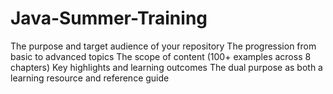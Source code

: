 # Java-Summer-Training
The purpose and target audience of your repository The progression from basic to advanced topics The scope of content (100+ examples across 8 chapters) Key highlights and learning outcomes The dual purpose as both a learning resource and reference guide
